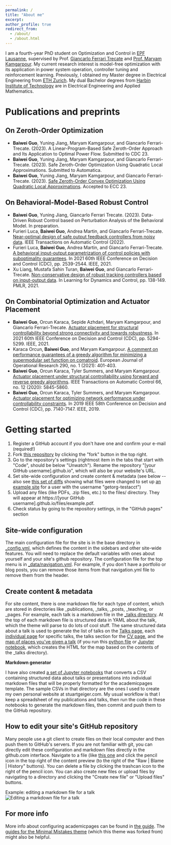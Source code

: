 ```yaml
---
permalink: /
title: "About me"
excerpt: 
author_profile: true
redirect_from: 
  - /about/
  - /about.html
---
```



I am a fourth-year PhD student on Optimization and Control in [EPF Lausanne](https://www.epfl.ch/en/), supervised by Prof. [Giancarlo Ferrari Trecate](https://people.epfl.ch/giancarlo.ferraritrecate) and [Prof. Maryam Kamgarpour](https://people.epfl.ch/maryam.kamgarpour?lang=en). My current research interest is model-free optimization with its application in power system operation, controller tuning and reinforcement learning. Previously, I obtained my Master degree in Electrical Engineering from [ETH Zurich](https://ethz.ch/en.html). My dual Bachelor degrees from [Harbin Institute of Technology](http://en.hit.edu.cn) are in Electrical Engineering and Applied Mathematics.


# Publications and preprints
## On Zeroth-Order Optimization 
- **Baiwei Guo**, Yuning Jiang, Maryam Kamgarpour, and Giancarlo Ferrari-Trecate. (2023). A Linear-Program-Based Safe Zeroth-Order Approach and Its Application to Optimal Power Flow. Submitted to CDC 23.
- **Baiwei Guo**, Yuning Jiang, Maryam Kamgarpour, and Giancarlo Ferrari-Trecate. (2023). Safe Zeroth-Order Optimization Using Quadratic Local Approximations. Submitted to Automatica.
- **Baiwei Guo**, Yuning Jiang, Maryam Kamgarpour, and Giancarlo Ferrari-Trecate. (2023). [Safe Zeroth-Order Convex Optimization Using Quadratic Local Approximations](https://odetojsmith.github.io/bguo.github.io/files/SZO_QQ_ECC23.pdf). Accepted to ECC 23.

## On Behavioral-Model-Based Robust Control
- **Baiwei Guo**, Yuning Jiang, Giancarlo Ferrari Trecate. (2023). Data-Driven Robust Control based on Perturbation Analysis of the Behavioral Model. In preparation.
- Furieri Luca, **Baiwei Guo**, Andrea Martin, and Giancarlo Ferrari-Trecate. [Near-optimal design of safe output feedback controllers from noisy data](https://odetojsmith.github.io/bguo.github.io/files/BIOP_TAC_22.pdf). IEEE Transactions on Automatic Control (2022).
- Furieri Luca, **Baiwei Guo**, Andrea Martin, and Giancarlo Ferrari-Trecate. [A behavioral input-output parametrization of control policies with suboptimality guarantees](https://odetojsmith.github.io/bguo.github.io/files/BIOP_CDC21.pdf). In 2021 60th IEEE Conference on Decision and Control (CDC), pp. 2539-2544. IEEE, 2021.
- Xu Liang, Mustafa Sahin Turan, **Baiwei Guo**, and Giancarlo Ferrari-Trecate. [Non-conservative design of robust tracking controllers based on input-output data](https://odetojsmith.github.io/bguo.github.io/files/NC_Robust_L4DC_21.pdf). In Learning for Dynamics and Control, pp. 138-149. PMLR, 2021.

## On Combinatorial Optimization and Actuator Placement
- **Baiwei Guo**, Orcun Karaca, Sepide Azhdari, Maryam Kamgarpour, and Giancarlo Ferrari-Trecate. [Actuator placement for structural controllability beyond strong connectivity and towards robustness](https://odetojsmith.github.io/bguo.github.io/files/AP_Good_CDC21.pdf). In 2021 60th IEEE Conference on Decision and Control (CDC), pp. 5294-5299. IEEE, 2021.
- Karaca Orcun, **Baiwei Guo**, and Maryam Kamgarpour. [A comment on performance guarantees of a greedy algorithm for minimizing a supermodular set function on comatroid](https://odetojsmith.github.io/bguo.github.io/files/AP_Comment_EJOR_21.pdf). European Journal of Operational Research 290, no. 1 (2021): 401-403.
- **Baiwei Guo**, Orcun Karaca, Tyler Summers, and Maryam Kamgarpour. [Actuator placement under structural controllability using forward and reverse greedy algorithms](https://odetojsmith.github.io/bguo.github.io/files/AP_TAC_20.pdf). IEEE Transactions on Automatic Control 66, no. 12 (2020): 5845-5860.
- **Baiwei Guo**, Orcun Karaca, Tyler Summers, and Maryam Kamgarpour. [Actuator placement for optimizing network performance under controllability constraints](https://odetojsmith.github.io/bguo.github.io/files/AP_CDC19.pdf). In 2019 IEEE 58th Conference on Decision and Control (CDC), pp. 7140-7147. IEEE, 2019.






Getting started
======
1. Register a GitHub account if you don't have one and confirm your e-mail (required!)
1. Fork [this repository](https://github.com/academicpages/academicpages.github.io) by clicking the "fork" button in the top right. 
1. Go to the repository's settings (rightmost item in the tabs that start with "Code", should be below "Unwatch"). Rename the repository "[your GitHub username].github.io", which will also be your website's URL.
1. Set site-wide configuration and create content & metadata (see below -- also see [this set of diffs](http://archive.is/3TPas) showing what files were changed to set up [an example site](https://getorg-testacct.github.io) for a user with the username "getorg-testacct")
1. Upload any files (like PDFs, .zip files, etc.) to the files/ directory. They will appear at https://[your GitHub username].github.io/files/example.pdf.  
1. Check status by going to the repository settings, in the "GitHub pages" section

Site-wide configuration
------
The main configuration file for the site is in the base directory in [_config.yml](https://github.com/academicpages/academicpages.github.io/blob/master/_config.yml), which defines the content in the sidebars and other site-wide features. You will need to replace the default variables with ones about yourself and your site's github repository. The configuration file for the top menu is in [_data/navigation.yml](https://github.com/academicpages/academicpages.github.io/blob/master/_data/navigation.yml). For example, if you don't have a portfolio or blog posts, you can remove those items from that navigation.yml file to remove them from the header. 

Create content & metadata
------
For site content, there is one markdown file for each type of content, which are stored in directories like _publications, _talks, _posts, _teaching, or _pages. For example, each talk is a markdown file in the [_talks directory](https://github.com/academicpages/academicpages.github.io/tree/master/_talks). At the top of each markdown file is structured data in YAML about the talk, which the theme will parse to do lots of cool stuff. The same structured data about a talk is used to generate the list of talks on the [Talks page](https://academicpages.github.io/talks), each [individual page](https://academicpages.github.io/talks/2012-03-01-talk-1) for specific talks, the talks section for the [CV page](https://academicpages.github.io/cv), and the [map of places you've given a talk](https://academicpages.github.io/talkmap.html) (if you run this [python file](https://github.com/academicpages/academicpages.github.io/blob/master/talkmap.py) or [Jupyter notebook](https://github.com/academicpages/academicpages.github.io/blob/master/talkmap.ipynb), which creates the HTML for the map based on the contents of the _talks directory).

**Markdown generator**

I have also created [a set of Jupyter notebooks](https://github.com/academicpages/academicpages.github.io/tree/master/markdown_generator
) that converts a CSV containing structured data about talks or presentations into individual markdown files that will be properly formatted for the academicpages template. The sample CSVs in that directory are the ones I used to create my own personal website at stuartgeiger.com. My usual workflow is that I keep a spreadsheet of my publications and talks, then run the code in these notebooks to generate the markdown files, then commit and push them to the GitHub repository.

How to edit your site's GitHub repository
------
Many people use a git client to create files on their local computer and then push them to GitHub's servers. If you are not familiar with git, you can directly edit these configuration and markdown files directly in the github.com interface. Navigate to a file (like [this one](https://github.com/academicpages/academicpages.github.io/blob/master/_talks/2012-03-01-talk-1.md) and click the pencil icon in the top right of the content preview (to the right of the "Raw | Blame | History" buttons). You can delete a file by clicking the trashcan icon to the right of the pencil icon. You can also create new files or upload files by navigating to a directory and clicking the "Create new file" or "Upload files" buttons. 

Example: editing a markdown file for a talk
![Editing a markdown file for a talk](/images/editing-talk.png)

For more info
------
More info about configuring academicpages can be found in [the guide](https://academicpages.github.io/markdown/). The [guides for the Minimal Mistakes theme](https://mmistakes.github.io/minimal-mistakes/docs/configuration/) (which this theme was forked from) might also be helpful.
